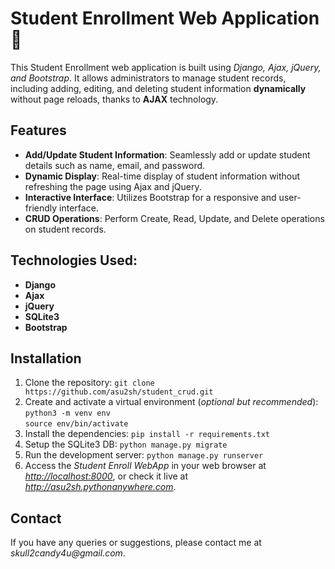 # Student Enrollment Web Application 🪪
This Student Enrollment web application is built using _Django, Ajax, jQuery, and Bootstrap_. It allows administrators to manage student records, including adding, editing, and deleting student information **dynamically** without page reloads, thanks to **AJAX** technology.

## Features
- **Add/Update Student Information**: Seamlessly add or update student details such as name, email, and password.
- **Dynamic Display**: Real-time display of student information without refreshing the page using Ajax and jQuery.
- **Interactive Interface**: Utilizes Bootstrap for a responsive and user-friendly interface.
- **CRUD Operations**: Perform Create, Read, Update, and Delete operations on student records.

## Technologies Used:
- __Django__
- __Ajax__
- __jQuery__
- __SQLite3__
- __Bootstrap__

## Installation
1. Clone the repository: 
 `git clone https://github.com/asu2sh/student_crud.git`
2. Create and activate a virtual environment (_optional but recommended_):
`python3 -m venv env`             
`source env/bin/activate`
3. Install the dependencies: 
`pip install -r requirements.txt`
4. Setup the SQLite3 DB:
`python manage.py migrate`
5. Run the development server:
`python manage.py runserver`
6. Access the _Student Enroll WebApp_ in your web browser at _<http://localhost:8000>_, or check it live at _<http://asu2sh.pythonanywhere.com>_.

## Contact
If you have any queries or suggestions, please contact me at _skull2candy4u@gmail.com_.
